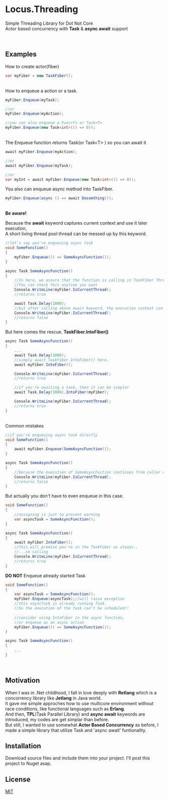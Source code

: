 # Locus.Threading

Simple Threading Library for Dot Not Core\
Actor based concurrency with **Task** & **async await** support

<br />

## Examples

How to create actor(fiber)
```cs
var myFiber = new TaskFiber();
```
\
How to enqueue a action or a task.
```cs
myFiber.Enqueue(myTask);

//or 
myFiber.Enqueue(myAction);

//you can also enqueue a Func<T> or Task<T>
myFiber.Enqueue(new Task<int>(() => 0));
```
\
The Enqueue function returns Task(or Task<T\> ) so you can await it
```cs
await myFiber.Enqueue(myAction);

//or
await myFiber.Enqueue(myTask);

//or
var myInt = await myFiber.Enqueue(new Task<int>(() => 0));
```
You also can enqueue async method into TaskFiber.
```cs
myFiber.Enqueue(async () => await Dosomthing());
```
\
**Be aware!**

Because the **await** keyword captures current context and use it later execution,\
A short living thread pool thread can be messed up by this keyword.

```cs
//let's say you're enqueuing async task
void SomeFunction()
{
    myFiber.Enqueue(() => SomeAsyncFunction());
}

async Task SomeAsyncFunction()
{
    //In here, we assure that the function is calling in TaskFiber ThreadPool Thread.
    //You can check this anytime you want
    Console.WriteLine(myFiber.IsCurrentThread);
    //returns true

    await Task.Delay(1000);
    //but after calling above await keyword, the execution context can be somewhere else
    Console.WriteLine(myFiber.IsCurrentThread);
    //returns false
}
```

But here comes the rescue. **TaskFiber.IntoFiber()**

```cs
async Task SomeAsyncFunction()
{
    ...
    await Task.Delay(1000);
    //simply await TaskFiber.IntoFiber() here.
    await myFiber.IntoFiber();

    Console.WriteLine(myFiber.IsCurrentThread);
    //returns true

    //if you're awaiting a task, then it can be simpler
    await Task.Delay(1000).IntoFiber(myFiber);

    Console.WriteLine(myFiber.IsCurrentThread);
    //returns true
}
```
\
Common mistakes

```cs
//if you're enqueuing async task directly
void SomeFunction()
{
    await myFiber.Enqueue(SomeAsyncFunction());
}

async Task SomeAsyncFunction()
{
    //because the execution of SomeAsyncFuction continues from caller context,
    Console.WriteLine(myFiber.IsCurrentThread);
    //returns false
}
```

But actually you don't have to even enqueue in this case.
```cs
void SomeFunction()
{
    //assigning is just to prevent warning
    var asyncTask = SomeAsyncFunction();
}

async Task SomeAsyncFunction()
{
    await myFiber.IntoFiber();
    //this will promise you're in the TaskFiber as always..
    //...so calling
    Console.WriteLine(myFiber.IsCurrentThread);
    //returns true
}
```

**DO NOT** Enqueue already started Task
```cs
void SomeFunction()
{
    var asyncTask = SomeAsyncFunction();
    myFiber.Enqueue(asyncTask);//will raise exception
    //this asyncTask is already running Task.
    //So the execution of the task can't be scheduled!!
    
    //consider using IntoFiber in the async function,
    //or enqueue as an async action
    myFiber.Enqueue(() => SomeAsyncFunction());
}

async Task SomeAsyncFunction()
{
    ...
}
```

<br />


## Motivation

When I was in .Net childhood, I fall in love deeply with **Retlang** which is a concorrency library like **Jetlang** in Java world.\
It gave me simple approches how to use multicore environment without race conditions, like functional languages such as **Erlang**.\
And then, **TPL**(Task Parallel Library) and **async await** keywords are introduced, my codes are get simplar than before.\
But still, I wanted to use somewhat **Actor Based Concurrency** as before, I made a simple library that utilize Task and 'async await' funtionality.

## Installation

Download source files and include them into your project.
I'll post this project to Nuget asap.


## License

[MIT](https://raw.githubusercontent.com/locus84/Threading/c6f053aac6840c133dc7f2a302de8799ea6daf36/LICENSE)
